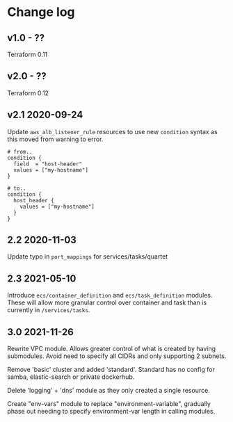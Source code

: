 # Change log

## v1.0 - ??

Terraform 0.11

## v2.0 - ??

Terraform 0.12

## v2.1 2020-09-24

Update `aws_alb_listener_rule` resources to use new `condition` syntax as this moved from warning to error.

```hcl
# from..
condition {
  field  = "host-header"
  values = ["my-hostname"]
}

# to..
condition {
  host_header {
    values = ["my-hostname"]
  }
}
```

## 2.2 2020-11-03

Update typo in `port_mappings` for services/tasks/quartet

## 2.3 2021-05-10

Introduce `ecs/container_definition` and `ecs/task_definition` modules. These will allow more granular control over container and task than is currently in `/services/tasks`.

## 3.0 2021-11-26

Rewrite VPC module. Allows greater control of what is created by having submodules. Avoid need to specify all CIDRs and only supporting 2 subnets.

Remove 'basic' cluster and added 'standard'. Standard has no config for samba, elastic-search or private dockerhub.

Delete 'logging' + 'dns' module as they only created a single resource.

Create "env-vars" module to replace "environment-variable", gradually phase out needing to specify environment-var length in calling modules.